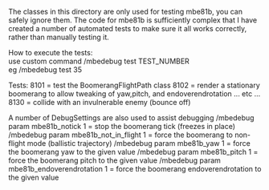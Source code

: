 The classes in this directory are only used for testing mbe81b, you can safely ignore them.  The code for mbe81b is sufficiently complex that I have created a number of automated tests to make sure it all works correctly, rather than manually testing it.

How to execute the tests:<br>
use custom command /mbedebug test TEST_NUMBER<br>
eg /mbedebug test 35<br>

Tests:
8101 = test the BoomerangFlightPath class
8102 = render a stationary boomerang to allow tweaking of yaw,pitch, and endoverendrotation
...
etc
...
8130 = collide with an invulnerable enemy (bounce off)

A number of DebugSettings are also used to assist debugging
/mbedebug param mbe81b_notick 1   = stop the boomerang tick (freezes in place)
/mbedebug param mbe81b_not_in_flight 1 = force the boomerang to non-flight mode (ballistic trajectory)
/mbedebug param mbe81b_yaw 1 = force the boomerang yaw to the given value
/mbedebug param mbe81b_pitch 1 = force the boomerang pitch to the given value
/mbedebug param mbe81b_endoverendrotation 1 = force the boomerang endoverendrotation to the given value
